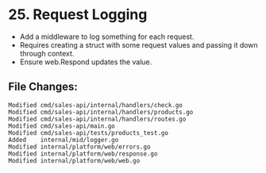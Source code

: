 # 25. Request Logging

- Add a middleware to log something for each request.
- Requires creating a struct with some request values and passing it down through context.
- Ensure web.Respond updates the value.


## File Changes:

```
Modified cmd/sales-api/internal/handlers/check.go
Modified cmd/sales-api/internal/handlers/products.go
Modified cmd/sales-api/internal/handlers/routes.go
Modified cmd/sales-api/main.go
Modified cmd/sales-api/tests/products_test.go
Added    internal/mid/logger.go
Modified internal/platform/web/errors.go
Modified internal/platform/web/response.go
Modified internal/platform/web/web.go
```